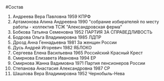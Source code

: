 #Состав
1. Андреева Вера Павловна 1959 КПРФ
2. Артамонова Алина Андреевна 1990 \"собрание избирателей по месту работы - коллектив ТСЖ \"Александровская ферма\"
3. Бобкова Татьяна Семеновна 1952 ПАРТИЯ ЗА СПРАВЕДЛИВОСТЬ
4. Бодрова Ольга Владимировна 1985 ЛДПР
5. Дрозд Анна Геннадьевна 1981 За женщин России
6. Дусь Андрей Игоревич 1982 ЯБЛОКО
7. Сергеева Елена Васильевна 1965 Российский Красный Крест
8. Смирнова Елизавета Ивановна 1994 ЕР
9. Смирнова Жанна Вадимовна 1971 Партия пенсионеров России
10. Степанова Анастасия Александровна 1987 СР
11. Шашлова Вера Владимировна 1952 Чернобыль-Нева
